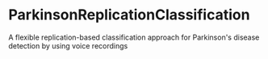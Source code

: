 # ParkinsonReplicationClassification
A flexible replication-based classification approach for Parkinson's disease detection by using voice recordings
